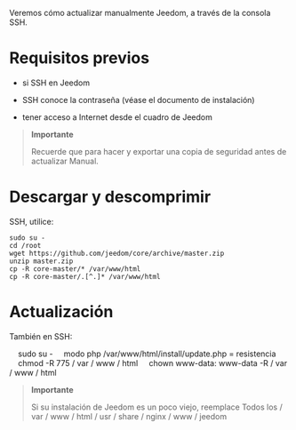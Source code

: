 Veremos cómo actualizar manualmente
Jeedom, a través de la consola SSH.

Requisitos previos
=========

-   si SSH en Jeedom

-   SSH conoce la contraseña (véase el documento de instalación)

-   tener acceso a Internet desde el cuadro de Jeedom

> **Importante**
>
> Recuerde que para hacer y exportar una copia de seguridad antes de actualizar
> Manual.

Descargar y descomprimir
===============================

SSH, utilice:

    sudo su -
    cd /root
    wget https://github.com/jeedom/core/archive/master.zip
    unzip master.zip
    cp -R core-master/* /var/www/html
    cp -R core-master/.[^.]* /var/www/html

Actualización
===========

También en SSH:

    sudo su -
    modo php /var/www/html/install/update.php = resistencia
    chmod -R 775 / var / www / html
    chown www-data: www-data -R / var / www / html

> **Importante**
>
> Si su instalación de Jeedom es un poco viejo, reemplace
> Todos los / var / www / html / usr / share / nginx / www / jeedom
